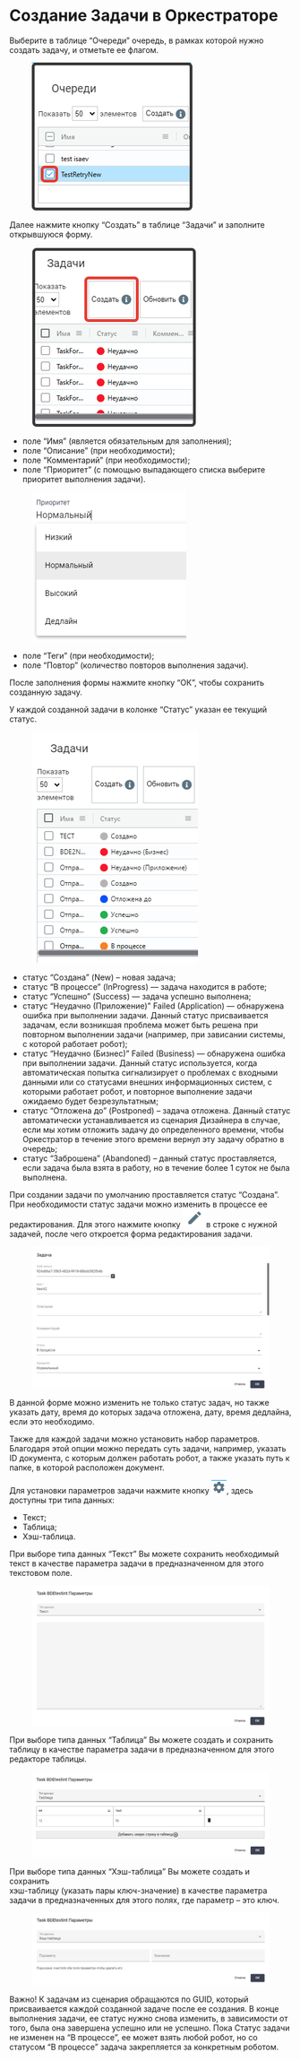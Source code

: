 # Создание Задачи в Оркестраторе

Выберите в таблице “Очереди” очередь, в рамках которой нужно создать задачу, и отметьте ее флагом.&#x20;

<figure><img src="../../../../.gitbook/assets/2025-04-14_21-39-26.png" alt=""><figcaption></figcaption></figure>

Далее нажмите кнопку “Создать” в таблице “Задачи” и заполните открывшуюся форму.

<figure><img src="../../../../.gitbook/assets/изображение (5) (1) (1) (1) (1) (1) (1) (1) (1) (1) (1) (1) (1) (1) (1).png" alt=""><figcaption></figcaption></figure>

* поле “Имя” (является обязательным для заполнения);
* поле “Описание”  (при необходимости);
* поле “Комментарий” (при необходимости);
* поле “Приоритет” (с помощью выпадающего списка выберите приоритет выполнения задачи).

<figure><img src="../../../../.gitbook/assets/приоритет.png" alt=""><figcaption></figcaption></figure>

* поле “Теги” (при необходимости);
* поле “Повтор” (количество повторов выполнения задачи).

После заполнения формы нажмите кнопку “ОК”, чтобы сохранить созданную задачу.

У каждой созданной задачи в колонке “Статус” указан ее текущий статус.&#x20;

<figure><img src="../../../../.gitbook/assets/изображение (29) (1) (1).png" alt=""><figcaption></figcaption></figure>

* статус “Создана” (New) – новая задача;
* статус “В процессе” (InProgress) — задача находится в работе;
* статус “Успешно” (Success) — задача успешно выполнена;
* статус “Неудачно (Приложение)” Failed (Application) — обнаружена ошибка при выполнении задачи. Данный статус присваивается задачам, если возникшая проблема может быть решена при повторном выполнении задачи (например, при зависании системы, с которой работает робот);
* статус “Неудачно (Бизнес)” Failed (Business) — обнаружена ошибка при выполнении задачи. Данный статус используется, когда автоматическая попытка сигнализирует о проблемах с входными данными или со статусами внешних информационных систем, с которыми работает робот, и повторное выполнение задачи ожидаемо будет безрезультатным;
* статус “Отложена до” (Postponed) – задача отложена. Данный статус автоматически устанавливается из сценария Дизайнера в случае, если мы хотим отложить задачу до определенного времени, чтобы Оркестратор в течение этого времени вернул эту задачу обратно в очередь;
* статус “Заброшена” (Abandoned) – данный статус проставляется, если задача была взята в работу, но в течение более 1 суток не была выполнена.

При создании задачи по умолчанию проставляется статус “Создана”. При необходимости статус задачи можно изменить в процессе ее редактирования. Для этого нажмите кнопку ![](<../../../../.gitbook/assets/изображение (31) (1) (1).png>) в строке с нужной задачей, после чего откроется форма редактирования задачи.

<figure><img src="../../../../.gitbook/assets/изображение (32) (1) (1).png" alt=""><figcaption></figcaption></figure>

В данной форме можно изменить не только статус задач, но также указать дату, время до которых задача отложена, дату, время дедлайна, если это необходимо.

Также для каждой задачи можно установить набор параметров. Благодаря этой опции можно передать суть задачи, например, указать ID документа, с которым должен работать робот, а также указать путь к папке, в которой расположен документ.

Для установки параметров задачи нажмите кнопку ![](<../../../../.gitbook/assets/изображение (33) (1) (1).png>), здесь доступны три типа данных:

* Текст;
* Таблица;
* Хэш-таблица.

При выборе типа данных “Текст” Вы можете сохранить необходимый текст в качестве параметра задачи в предназначенном для этого текстовом поле.&#x20;

<figure><img src="../../../../.gitbook/assets/изображение (34) (1) (1).png" alt=""><figcaption></figcaption></figure>

При выборе типа данных “Таблица” Вы можете создать и сохранить таблицу в качестве параметра задачи в предназначенном для этого редакторе таблицы.

<figure><img src="../../../../.gitbook/assets/2025-04-14_22-13-08.png" alt=""><figcaption></figcaption></figure>

При выборе типа данных  “Хэш-таблица” Вы можете создать и сохранить\
хэш-таблицу (указать пары ключ-значение) в качестве параметра задачи в предназначенных для этого полях, где параметр – это ключ.

<figure><img src="../../../../.gitbook/assets/изображение (35) (1).png" alt=""><figcaption></figcaption></figure>

Важно! К задачам из сценария обращаются по GUID, который присваивается каждой созданной задаче после ее создания. В конце выполнения задачи, ее статус нужно снова изменить, в зависимости от того, была она завершена успешно или не успешно. Пока Статус задачи не изменен на “В процессе”, ее может взять любой робот, но со статусом “В процессе” задача закрепляется за конкретным роботом.
